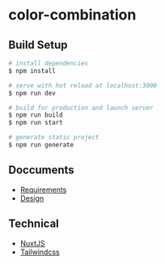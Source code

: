 # color-combination

## Build Setup

```bash
# install dependencies
$ npm install

# serve with hot reload at localhost:3000
$ npm run dev

# build for production and launch server
$ npm run build
$ npm run start

# generate static project
$ npm run generate
```

## Doccuments

- [Requirements](./docs/requirements.pdf)
- [Design](https://shorturl.at/coqJ2)

## Technical

- [NuxtJS](https://v2.nuxt.com/)
- [Tailwindcss](https://tailwindcss.com/)

